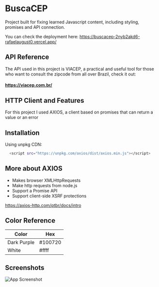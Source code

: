 
# BuscaCEP

Project built for fixing learned Javascript content, including styling, promises and API connection.

You can check the deployment here: 
  https://buscacep-2nyb2akd6-rafaelaugust0.vercel.app/

## API Reference


The API used in this project is VIACEP, a practical and useful tool for those who want to consult the zipcode from all over Brazil, check it out:

#### https://viacep.com.br/


## HTTP Client and Features

For this project I used AXIOS, a client based on promises that can return a value or an error

## Installation

Using unpkg CDN:

```bash
  <script src="https://unpkg.com/axios/dist/axios.min.js"></script>
```
## More about AXIOS

- Makes browser XMLHttpRequests
- Make http requests from node.js
- Support a Promise API
- Support client-side XSRF protections

https://axios-http.com/ptbr/docs/intro

## Color Reference

| Color             | Hex                                                                |
| ----------------- | ------------------------------------------------------------------ |
| Dark Purple | #100720 |
| White | #ffff |


## Screenshots

![App Screenshot](https://lh3.googleusercontent.com/qzLQhILbAJ-1Qi1bnkXyvfa9SjiBlgP5i39s4FBrUCBC9TpH6h0uUcHsoMvBx2WuzTtrTjd62XD46AyeTXd6gr8gZuNaidx_toZ4Tt6lks0D619e7zIjpFsqOFTZCvu2qLItUT24NIsmzJ9OORcsLCzRePTMFdUyo_sBkQza8SvknTxnDbkKHvlxKKaFncVKrHejyOUiPKdIEiHA-agGdH4DyMxrF2p6PMcBZXCYiVPgMkJ_CLYHWWOsxxfTbAKxFgxexUtAsotmMohoWgXa9_tW_T-99ujvG9FaPj1NUJslL2sy8VCY04AJUp_XP5bSL16ocQHKGs7PpP6xecccodG-yLw0IpShwY4cI6WVxOD1lvNPOlxyqJntpPgxqJdyylzidnhEbHgHlgdNMFyA7yn2PcGd-WaG7D_BVS_kA5FiTGCniiXH5RehoTdNn7R7QdHhvWJgUfsrTLXiTH9VaTC6zw1zl4M2y2fbhjtJlUbbDOw4VcjrAD_30nWhZ3AygCNC2QLRiPNrPDCFyfLnMMB7oloULm9gjIic6WkjCJlLQJFzMvHw_4LNPkyyZgyExcJ3LN1Ou8PFBpp_yzxzgDM0Alie1kE8ZT6d8h5NAYIE3IHG2X7F0SVlgopf1-e6F8QkwXSsZbVe2gjjgWrmhXzwqD-AwGFwEtnfHT7ShqL5vnsJpYOexyhl7neRc60i03-veIN3uZVH2VcPFG2NrqMxZIsOAZtziIDuuW4v2rpx_qGB1I0K7MDtwS-nVLuzd7IH7weMiDxWbW_HNXmTIKVXDZLhE1fm2wenxd06BXK7GyfnSMiwaFWBKX-Tm1b47iH5HoMtAzrAMkjViqb57OXK1IeB4kBot-tPkZtH_MQHlQh70GhNWuU-hgupLthNn_kLlsegAr9-B_LW8lgwFVvygPEqgEDaOGg=w1297-h613-no?authuser=0)
